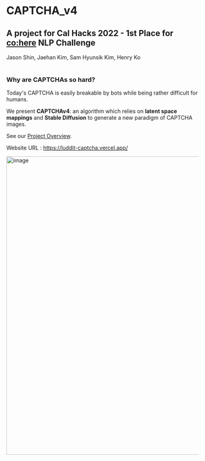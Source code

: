 # CAPTCHA_v4
## A project for Cal Hacks 2022 - 1st Place for [co:here](https://cohere.ai/) NLP Challenge
Jason Shin, Jaehan Kim, Sam Hyunsik Kim, Henry Ko
<br/>
<br/>

### Why are CAPTCHAs so hard? 
Today's CAPTCHA is easily breakable by bots while being rather difficult for humans. 

We present **CAPTCHAv4**: an algorithm which relies on **latent space mappings** and **Stable Diffusion** to generate a new paradigm of CAPTCHA images.


See our [Project Overview](https://docs.google.com/presentation/d/1zOR-NSzkrreDXjFbpJCGdIAEKUZLs6rFvFbltQuNXa4/edit#slide=id.g16a1048099d_0_479).

Website URL : https://luddit-captcha.vercel.app/ 

<img width="782" alt="image" src="https://github.com/jasonshin1127/CAPTCHA_v4/assets/101506840/8e10856b-ddbd-4ae3-8186-b55f80c82679">


